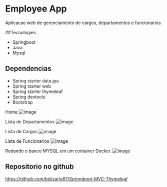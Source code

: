 # Employee App
Aplicacao web de gerenciamento de cargos, departamentos e funcionarios.

##Tecnologies
- Springboot
- Java
- Mysql

## Dependencias
- Spring starter data jpa 
- Spring starter web
- Spring starter thymeleaf
- Spring devtools
- Bootstrap

Home
![image](https://user-images.githubusercontent.com/43473532/236557518-7ca5e4b6-11c4-48a4-82c1-a5de7955e394.png)

Lista de Departamentos
![image](https://user-images.githubusercontent.com/43473532/236557848-9708c15d-a295-43c7-b3ac-8ae1ee1960e3.png)

Lista de Cargos
![image](https://user-images.githubusercontent.com/43473532/236557934-79dbc266-58bf-4569-b985-642461114e22.png)

Lista de Funcionarios
![image](https://user-images.githubusercontent.com/43473532/236558027-bd478084-54ca-40b9-9605-593076c5bc13.png)

Rodando o banco MYSQL em um container Docker. 
![image](https://user-images.githubusercontent.com/43473532/236558207-7235899a-9846-478b-816c-617115cc97f8.png)

## Repositorio no github
https://github.com/belizario87/Springboot-MVC-Thymeleaf
